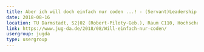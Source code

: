 ```yaml
---
title: Aber ich will doch einfach nur coden ...! - (Servant)Leadership in der IT aus der Perspektive eines Gärtners (Cosima Laube)
date: 2018-08-16
location: TU Darmstadt, S2|02 (Robert-Piloty-Geb.), Raum C110, Hochschulstr. 10, 64289 Darmstadt
link: https://www.jug-da.de/2018/08/Will-einfach-nur-coden/
usergroup: jugda
type: usergroup
---
```

